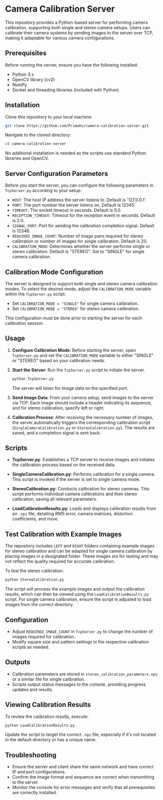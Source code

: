 # Camera Calibration Server

This repository provides a Python-based server for performing camera calibration, supporting both single and stereo camera setups. Users can calibrate their camera systems by sending images to the server over TCP, making it adaptable for various camera configurations.

## Prerequisites

Before running the server, ensure you have the following installed:
- Python 3.x
- OpenCV library (cv2)
- NumPy
- Socket and threading libraries (included with Python)

## Installation

Clone this repository to your local machine:

```bash
git clone https://github.com/PrimoKu/camera-calibration-server.git
```

Navigate to the cloned directory:

```bash
cd camera-calibration-server
```

No additional installation is needed as the scripts use standard Python libraries and OpenCV.

## Server Configuration Parameters

Before you start the server, you can configure the following parameters in `TcpServer.py` according to your setup:

- `HOST`: The host IP address the server listens to. Default is '127.0.0.1'.
- `PORT`: The port number the server listens on. Default is 12345.
- `TIMEOUT`: The socket timeout in seconds. Default is 5.0.
- `RECEPTION_TIMEOUT`: Timeout for the reception event in seconds. Default is 2.0.
- `SIGNAL_PORT`: Port for sending the calibration completion signal. Default is 12346.
- `REQUIRED_IMAGE_COUNT`: Number of image pairs required for stereo calibration or number of images for single calibration. Default is 20.
- `CALIBRATION_MODE`: Determines whether the server performs single or stereo calibration. Default is "STEREO". Set to "SINGLE" for single camera calibration.

## Calibration Mode Configuration

The server is designed to support both single and stereo camera calibration modes. To select the desired mode, adjust the `CALIBRATION_MODE` variable within the `TcpServer.py` script:

- Set `CALIBRATION_MODE = "SINGLE"` for single camera calibration.
- Set `CALIBRATION_MODE = "STEREO"` for stereo camera calibration.

This configuration must be done prior to starting the server for each calibration session.

## Usage

1. **Configure Calibration Mode**: Before starting the server, open `TcpServer.py` and set the `CALIBRATION_MODE` variable to either "SINGLE" or "STEREO" based on your calibration needs.

2. **Start the Server**: Run the `TcpServer.py` script to initiate the server.

    ```bash
    python TcpServer.py
    ```
    
    The server will listen for image data on the specified port.

3. **Send Image Data**: From your camera setup, send images to the server via TCP. Each image should include a header indicating its sequence, and for stereo calibration, specify left or right.

4. **Calibration Process**: After receiving the necessary number of images, the server automatically triggers the corresponding calibration script (`SingleCameraCalibration.py` or `StereoCalibration.py`). The results are saved, and a completion signal is sent back.

## Scripts

- **TcpServer.py**: Establishes a TCP server to receive images and initiates the calibration process based on the received data.

- **SingleCameraCalibration.py**: Performs calibration for a single camera. This script is invoked if the server is set to single camera mode.

- **StereoCalibration.py**: Conducts calibration for stereo cameras. This script performs individual camera calibrations and then stereo calibration, saving all relevant parameters.

- **LoadCalibrationResults.py**: Loads and displays calibration results from an `.npz` file, detailing RMS error, camera matrices, distortion coefficients, and more.

## Test Calibration with Example Images

The repository includes `LEFT` and `RIGHT` folders containing example images for stereo calibration and can be adapted for single camera calibration by placing images in a designated folder. These images are for testing and may not reflect the quality required for accurate calibration.

To test the stereo calibration:

```bash
python StereoCalibration.py
```

The script will process the example images and output the calibration results, which can then be viewed using the `LoadCalibrationResults.py` script.
For single camera calibration, ensure the script is adjusted to load images from the correct directory.

## Configuration

- Adjust `REQUIRED_IMAGE_COUNT` in `TcpServer.py` to change the number of images required for calibration.
- Modify square size and pattern settings in the respective calibration scripts as needed.

## Outputs

- Calibration parameters are stored in `stereo_calibration_parameters.npz` or a similar file for single calibration.
- Scripts output status messages to the console, providing progress updates and results.

## Viewing Calibration Results

To review the calibration results, execute:

```bash
python LoadCalibrationResults.py
```

Update the script to target the correct `.npz` file, especially if it's not located in the default directory or has a unique name.

## Troubleshooting

- Ensure the server and client share the same network and have correct IP and port configurations.
- Confirm the image format and sequence are correct when transmitting to the server.
- Monitor the console for error messages and verify that all prerequisites are correctly installed.